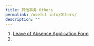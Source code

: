 ```yaml
---
title: 其他事务 Others
permalink: /useful-info/Others/
description: ""
---
```

1. [Leave of Absence Application Form](https://form.gov.sg/60caf777e5a94500130b40fe)
2. 